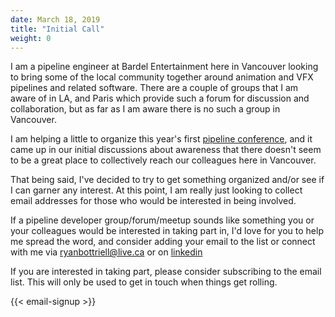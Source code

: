 ```yaml
---
date: March 18, 2019
title: "Initial Call"
weight: 0
---
```


I am a pipeline engineer at Bardel Entertainment here in Vancouver looking to bring some of the local community together around animation and VFX pipelines and related software. There are a couple of groups that I am aware of in LA, and Paris which provide such a forum for discussion and collaboration, but as far as I am aware there is no such a group in Vancouver.

I am helping a little to organize this year's first [pipeline conference](https://thepipelineconference.org), and it came up in our initial discussions about awareness that there doesn't seem to be a great place to collectively reach our colleagues here in Vancouver.

That being said, I've decided to try to get something organized and/or see if I can garner any interest. At this point, I am really just looking to collect email addresses for those who would be interested in being involved.

If a pipeline developer group/forum/meetup sounds like something you or your colleagues would be interested in taking part in, I'd love for you to help me spread the word, and consider adding your email to the list or connect with me via [ryanbottriell@live.ca](mailto:ryanbottriell@live.ca) or on [linkedin](https://www.linkedin.com/in/ryanbottriell/)

If you are interested in taking part, please consider subscribing to the email list. This will only be used to get in touch when things get rolling.

{{< email-signup >}}
